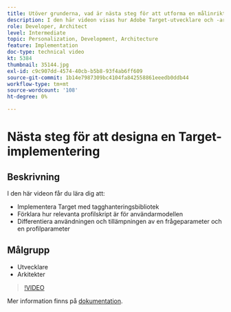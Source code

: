 ```yaml
---
title: Utöver grunderna, vad är nästa steg för att utforma en målinriktad implementering?
description: I den här videon visas hur Adobe Target-utvecklare och -arkitekter implementerar Target med tagghanteringsbibliotek, hur relevanta profilskript är för användarmodellen samt hur användningen och tillämpningen av en request-parameter och en profile-parameter skiljer sig åt.
role: Developer, Architect
level: Intermediate
topic: Personalization, Development, Architecture
feature: Implementation
doc-type: technical video
kt: 5384
thumbnail: 35144.jpg
exl-id: c9c907dd-4574-40cb-b5b8-93f4ab6ff609
source-git-commit: 1b14e7987309bc4104fa842558861eeedb0ddb44
workflow-type: tm+mt
source-wordcount: '108'
ht-degree: 0%

---
```


# Nästa steg för att designa en Target-implementering

## Beskrivning

I den här videon får du lära dig att:

* Implementera Target med tagghanteringsbibliotek
* Förklara hur relevanta profilskript är för användarmodellen
* Differentiera användningen och tillämpningen av en frågeparameter och en profilparameter

## Målgrupp

* Utvecklare
* Arkitekter

>[!VIDEO](https://video.tv.adobe.com/v/35144/?quality=12)

Mer information finns på [dokumentation](https://experienceleague.adobe.com/docs/target/using/implement-target/implementing-target.html?lang=en).
